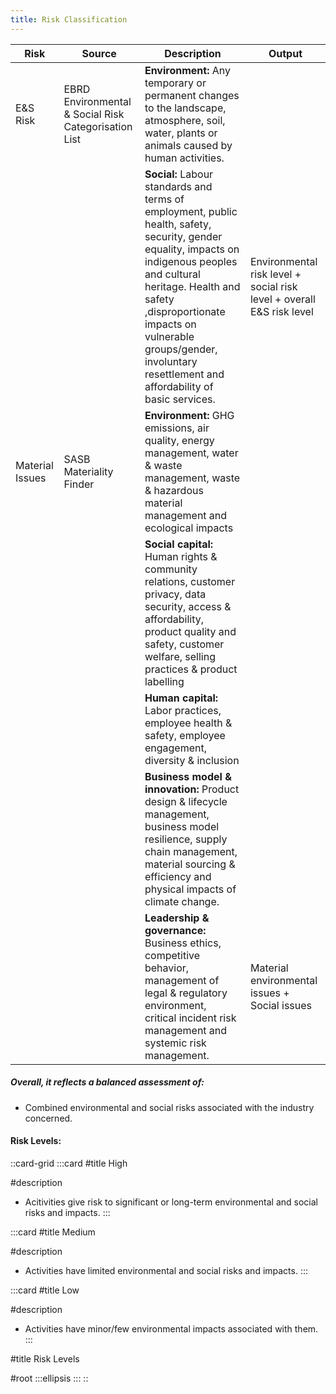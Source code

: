 ```yaml
---
title: Risk Classification
---
```


| Risk            | Source                                               | Description                                                                                                                                                                                                                                                                                         | Output                                                                 |
| --------------- | ---------------------------------------------------- | --------------------------------------------------------------------------------------------------------------------------------------------------------------------------------------------------------------------------------------------------------------------------------------------------- | ---------------------------------------------------------------------- |
| E\&S Risk       | EBRD Environmental & Social Risk Categorisation List | **Environment:** Any temporary or permanent changes to the landscape, atmosphere, soil, water, plants or animals caused by human activities.                                                                                                                                                        |                                                                        |
|                 |                                                      | **Social:** Labour standards and terms of employment, public health, safety, security, gender equality, impacts on indigenous peoples and cultural heritage. Health and safety ,disproportionate impacts on vulnerable groups/gender, involuntary resettlement and affordability of basic services. | Environmental risk level + social risk level + overall E\&S risk level |
| Material Issues | SASB Materiality Finder                              | **Environment:** GHG emissions, air quality, energy management, water & waste management, waste & hazardous material management and ecological impacts                                                                                                                                              |                                                                        |
|                 |                                                      | **Social capital:** Human rights & community relations, customer privacy, data security, access & affordability, product quality and safety, customer welfare, selling practices & product labelling                                                                                                |                                                                        |
|                 |                                                      | **Human capital:** Labor practices, employee health & safety, employee engagement, diversity & inclusion                                                                                                                                                                                            |                                                                        |
|                 |                                                      | **Business model & innovation:** Product design & lifecycle management, business model resilience, supply chain management, material sourcing & efficiency and physical impacts of climate change.                                                                                                  |                                                                        |
|                 |                                                      | **Leadership & governance:** Business ethics, competitive behavior, management of legal & regulatory environment, critical incident risk management and systemic risk management.                                                                                                                   | Material environmental issues + Social issues                          |

##### Overall, it reflects a balanced assessment of:

- Combined environmental and social risks associated with the industry concerned.

#### Risk Levels:

::card-grid
  :::card
  #title
  High
  
  #description
  - Acitivities give risk to significant or long-term environmental and social risks and impacts.
  :::

  :::card
  #title
  Medium
  
  #description
  - Activities have limited environmental and social risks and impacts.
  :::

  :::card
  #title
  Low
  
  #description
  - Activities have minor/few environmental impacts associated with them.
  :::

#title
Risk Levels

#root
  :::ellipsis
  :::
::
